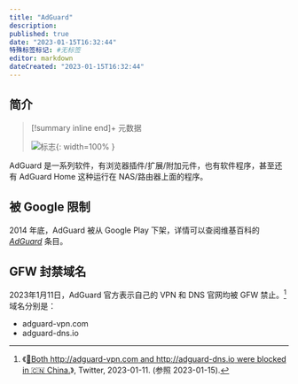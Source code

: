 ```yaml
---
title: "AdGuard"
description:
published: true
date: "2023-01-15T16:32:44"
特殊标签标记: #无标签
editor: markdown
dateCreated: "2023-01-15T16:32:44"
---
```


## 简介

> [!summary inline end]+ 元数据
>
> ![标志](https://s3.tebi.io/ggame/ShareX/software_AdGuard_logo.svg){: width=100% }

AdGuard 是一系列软件，有浏览器插件/扩展/附加元件，也有软件程序，甚至还有 AdGuard Home 这种运行在 NAS/路由器上面的程序。

## 被 Google 限制

2014 年底，AdGuard 被从 Google Play 下架，详情可以查阅维基百科的 [_AdGuard_](https://en.wikipedia.org/wiki/AdGuard) 条目。

## GFW 封禁域名

2023年1月11日，AdGuard 官方表示自己的 VPN 和 DNS 官网均被 GFW 禁止。[^27585] 域名分别是：

[^27585]: 《[🚫Both http://adguard-vpn.com and http://adguard-dns.io were blocked in 🇨🇳 China.](https://web.archive.org/web/20230111092401/https://twitter.com/AdGuard/status/1612874213781827585)》, Twitter, 2023-01-11. (参照 2023-01-15).

+   adguard-vpn.com
+   adguard-dns.io
